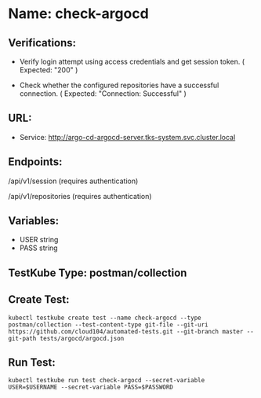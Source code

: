 # Name: check-argocd

## Verifications:

- Verify login attempt using access credentials and get session token. ( Expected: "200" )

- Check whether the configured repositories have a successful connection. ( Expected: "Connection: Successful" )
 
## URL:

- Service: http://argo-cd-argocd-server.tks-system.svc.cluster.local

## Endpoints:

/api/v1/session (requires authentication)

/api/v1/repositories (requires authentication)

## Variables:

- USER string
- PASS string

## TestKube Type: postman/collection

## Create Test:

```
kubectl testkube create test --name check-argocd --type postman/collection --test-content-type git-file --git-uri https://github.com/cloud104/automated-tests.git --git-branch master --git-path tests/argocd/argocd.json
```
## Run Test:

```
kubectl testkube run test check-argocd --secret-variable USER=$USERNAME --secret-variable PASS=$PASSWORD
```
